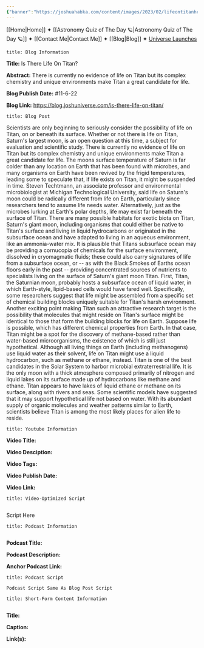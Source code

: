 ```yaml
---
{"banner":"https://joshuahabka.com/content/images/2023/02/lifeontitanheader--1-.webp","banner_x":0.5,"dg-publish":true,"permalink":"/blog/is-there-life-on-titan/","dgPassFrontmatter":true,"noteIcon":"","created":"","updated":""}
---
```




<div class="transclusion internal-embed is-loaded"><div class="markdown-embed">



[[Home\|Home]] ✦ [[Astronomy Quiz of The Day 🪐\|Astronomy Quiz of The Day 🪐]] ✦ [[Contact Me\|Contact Me]] ✦ [[Blog\|Blog]] ✦ [Universe Launches](https://stardashusa.com/)


</div></div>


```ad-info
title: Blog Information
```

**Title:** Is There Life On Titan?

**Abstract:** There is currently no evidence of life on Titan but its complex chemistry and unique environments make Titan a great candidate for life.

**Blog Publish Date:** #11-6-22

**Blog Link:** https://blog.joshuniverse.com/is-there-life-on-titan/

```ad-abstract
title: Blog Post
```

Scientists are only beginning to seriously consider the possibility of life on Titan, on or beneath its surface. Whether or not there is life on Titan, Saturn's largest moon, is an open question at this time, a subject for evaluation and scientific study. There is currently no evidence of life on Titan but its complex chemistry and unique environments make Titan a great candidate for life. The moons surface temperature of Saturn is far colder than any location on Earth that has been found with microbes, and many organisms on Earth have been revived by the frigid temperatures, leading some to speculate that, if life exists on Titan, it might be suspended in time. Steven Techtmann, an associate professor and environmental microbiologist at Michigan Technological University, said life on Saturn's moon could be radically different from life on Earth, particularly since researchers tend to assume life needs water.
Alternatively, just as the microbes lurking at Earth's polar depths, life may exist far beneath the surface of Titan. There are many possible habitats for exotic biota on Titan, Saturn's giant moon, including organisms that could either be native to Titan's surface and living in liquid hydrocarbons or originated in the subsurface ocean and have adapted to living in an aqueous environment, like an ammonia-water mix. It is plausible that Titans subsurface ocean may be providing a cornucopia of chemicals for the surface environment, dissolved in cryomagmatic fluids; these could also carry signatures of life from a subsurface ocean, or -- as with the Black Smokes of Earths ocean floors early in the past -- providing concentrated sources of nutrients to specialists living on the surface of Saturn's giant moon Titan.
First, Titan, the Saturnian moon, probably hosts a subsurface ocean of liquid water, in which Earth-style, lipid-based cells would have fared well. Specifically, some researchers suggest that life might be assembled from a specific set of chemical building blocks uniquely suitable for Titan's harsh environment. Another exciting point making Titan such an attractive research target is the possibility that molecules that might reside on Titan's surface might be identical to those that form the building blocks for life on Earth.
Suppose life is possible, which has different chemical properties from Earth. In that case, Titan might be a spot for the discovery of methane-based rather than water-based microorganisms, the existence of which is still just hypothetical. Although all living things on Earth (including methanogens) use liquid water as their solvent, life on Titan might use a liquid hydrocarbon, such as methane or ethane, instead.
Titan is one of the best candidates in the Solar System to harbor microbial extraterrestrial life. It is the only moon with a thick atmosphere composed primarily of nitrogen and liquid lakes on its surface made up of hydrocarbons like methane and ethane. Titan appears to have lakes of liquid ethane or methane on its surface, along with rivers and seas. Some scientific models have suggested that it may support hypothetical life not based on water. With its abundant supply of organic molecules and weather patterns similar to Earth, scientists believe Titan is among the most likely places for alien life to reside.

```ad-info
title: Youtube Information
```

**Video Title:**

**Video Desciption:**

**Video Tags:**

**Video Publish Date:**

**Video Link:**

```ad-abstract
title: Video-Optimized Script


```

Script Here

```ad-info
title: Podcast Information


```

**Podcast Title:**

**Podcast Description:**

**Anchor Podcast Link:**

```ad-info
title: Podcast Script

Podcast Script Same As Blog Post Script

```


```ad-info
title: Short-Form Content Information


```

**Title:**

**Caption:**

**Link(s):**

